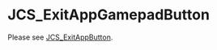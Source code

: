 # JCS_ExitAppGamepadButton

Please see [JCS_ExitAppButton](https://jcs090218.github.io/JCSUnity/ScriptReference/index.html?page=UI_sl_Button_sl_Scene_sl_JCS_ExitAppGamePadButton).
